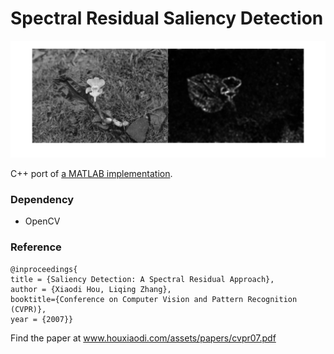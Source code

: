 # Spectral Residual Saliency Detection
![detection example](example.png "saliency map")

C++ port of [a MATLAB implementation](http://www.mathworks.com/matlabcentral/fileexchange/38512-visual-scanpaths-via-constrained-levy-exploration-of-a-saliency-landscape/content/CLE/saltool/SpectralR/SpectralResidualSaliency.m).


### Dependency
* OpenCV

### Reference
```
@inproceedings{
title = {Saliency Detection: A Spectral Residual Approach},
author = {Xiaodi Hou, Liqing Zhang},
booktitle={Conference on Computer Vision and Pattern Recognition (CVPR)},
year = {2007}}
```
Find the paper at www.houxiaodi.com/assets/papers/cvpr07.pdf
